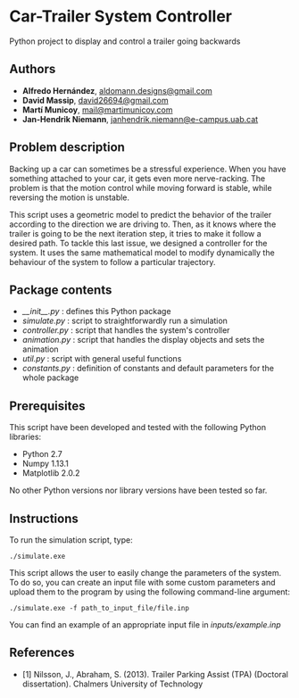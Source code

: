 # Car-Trailer System Controller
Python project to display and control a trailer going backwards

## Authors
* **Alfredo Hernández**, aldomann.designs@gmail.com
* **David Massip**, david26694@gmail.com
* **Martí Municoy**, mail@martimunicoy.com
* **Jan-Hendrik Niemann**, janhendrik.niemann@e-campus.uab.cat

## Problem description
Backing up a car can sometimes be a stressful experience.
When you have something attached to your car, it gets even more nerve-racking.
The problem is that the motion control while moving forward is stable, while reversing the motion is unstable.

This script uses a geometric model to predict the behavior of the trailer according to the direction we are driving to.
Then, as it knows where the trailer is going to be the next iteration step, it tries to make it follow a desired path.
To tackle this last issue, we designed a controller for the system.
It uses the same mathematical model to modify dynamically the behaviour of the system to follow a particular trajectory.

## Package contents
* _\_\_init\_\_.py_ : defines this Python package
* _simulate.py_ : script to straightforwardly run a simulation
* _controller.py_ : script that handles the system's controller
* _animation.py_ : script that handles the display objects and sets the animation
* _util.py_ : script with general useful functions
* _constants.py_ : definition of constants and default parameters for the whole package

## Prerequisites
This script have been developed and tested with the following Python libraries:
* Python 2.7
* Numpy 1.13.1
* Matplotlib 2.0.2

No other Python versions nor library versions have been tested so far.

## Instructions
To run the simulation script, type:
```
./simulate.exe
````

This script allows the user to easily change the parameters of the system.
To do so, you can create an input file with some custom parameters and upload them to the program by using the following command-line argument:
```
./simulate.exe -f path_to_input_file/file.inp
```
You can find an example of an appropriate input file in _inputs/example.inp_


## References

* [1] Nilsson, J., Abraham, S. (2013). Trailer Parking Assist (TPA) (Doctoral dissertation). Chalmers University of Technology
